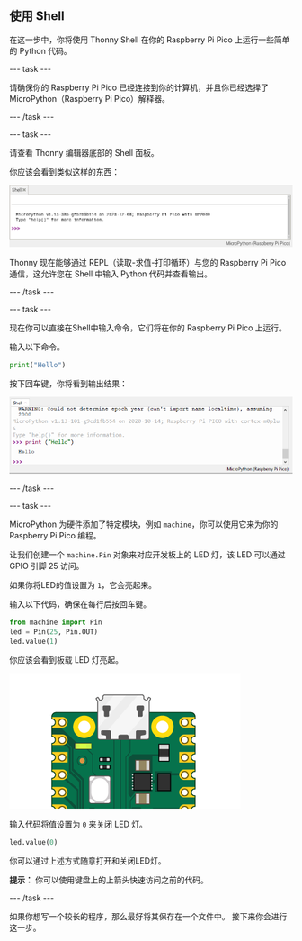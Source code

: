 ## 使用 Shell

在这一步中，你将使用 Thonny Shell 在你的 Raspberry Pi Pico 上运行一些简单的 Python 代码。

--- task ---

请确保你的 Raspberry Pi Pico 已经连接到你的计算机，并且你已经选择了 MicroPython（Raspberry Pi Pico）解释器。

--- /task ---

--- task ---

请查看 Thonny 编辑器底部的 Shell 面板。

你应该会看到类似这样的东西：

![REPL 初始连接消息](images/repl-connected.png)

Thonny 现在能够通过 REPL（读取-求值-打印循环）与您的 Raspberry Pi Pico 通信，这允许您在 Shell 中输入 Python 代码并查看输出。

--- /task ---

--- task ---

现在你可以直接在Shell中输入命令，它们将在你的 Raspberry Pi Pico 上运行。

输入以下命令。

```python
print("Hello")
```

按下回车键，你将看到输出结果：

![打印 Hello 输出](images/print-hello-output.png)

--- /task ---

--- task ---

MicroPython 为硬件添加了特定模块，例如 `machine`，你可以使用它来为你的 Raspberry Pi Pico 编程。

让我们创建一个 `machine.Pin` 对象来对应开发板上的 LED 灯，该 LED 可以通过 GPIO 引脚 25 访问。

如果你将LED的值设置为 `1`，它会亮起来。

输入以下代码，确保在每行后按回车键。

```python
from machine import Pin
led = Pin(25, Pin.OUT)
led.value(1)
```

你应该会看到板载 LED 灯亮起。

![板载 LED 亮起](images/Pico-onboard-LED.png)

输入代码将值设置为 `0` 来关闭 LED 灯。

```python
led.value(0)
```

你可以通过上述方式随意打开和关闭LED灯。

**提示：** 你可以使用键盘上的上箭头快速访问之前的代码。

--- /task ---

如果你想写一个较长的程序，那么最好将其保存在一个文件中。 接下来你会进行这一步。
